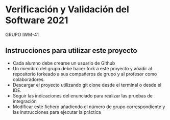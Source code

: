 # Verificación y Validación del Software 2021
GRUPO IWM-41

## Instrucciones para utilizar este proyecto

* Cada alumno debe crearse un usuario de Github
* Un miembro del grupo debe hacer fork a este proyecto y añadir al repositorio forkeado a sus compañeros de grupo y al profesor como colaboradores.
* Descargar el proyecto utilizando git clone desde el terminal o desde el IDE.
* Seguir las indicaciones del enunciado para realizar las pruebas de integración
* Modificar este fichero añadiendo el número de grupo correspondiente y las instrucciones para ejecutar la práctica
